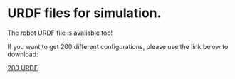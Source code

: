 # URDF files for simulation.
The robot URDF file is avaliable too!

If you want to get 200 different configurations, please use the link below to download:

[200 URDF](https://drive.google.com/drive/folders/1TSMTwcepIuibIj0cyBI5fKL8rEYfdTli?usp=sharing)






